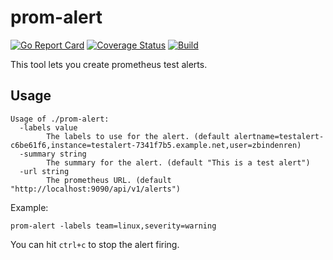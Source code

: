 # prom-alert

[![Go Report Card](https://goreportcard.com/badge/github.com/postfinance/prom-alert)](https://goreportcard.com/report/github.com/postfinance/prom-alert)
[![Coverage Status](https://coveralls.io/repos/github/postfinance/prom-alert/badge.svg?branch=master)](https://coveralls.io/github/postfinance/prom-alert?branch=master)
[![Build](https://github.com/postfinance/prom-alert/workflows/build/badge.svg)](https://github.com/postfinance/prom-alert/actions?query=workflow%3Abuild)

This tool lets you create prometheus test alerts.

## Usage

```
Usage of ./prom-alert:
  -labels value
        The labels to use for the alert. (default alertname=testalert-c6be61f6,instance=testalert-7341f7b5.example.net,user=zbindenren)
  -summary string
        The summary for the alert. (default "This is a test alert")
  -url string
        The prometheus URL. (default "http://localhost:9090/api/v1/alerts")
```

Example:

```
prom-alert -labels team=linux,severity=warning
```

You can hit `ctrl+c` to stop the alert firing.
